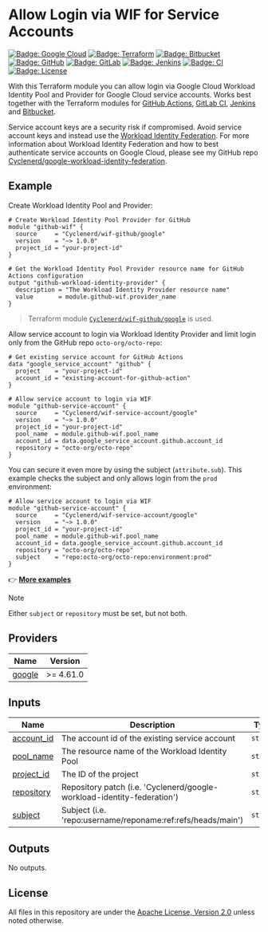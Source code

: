 # Allow Login via WIF for Service Accounts

[![Badge: Google Cloud](https://img.shields.io/badge/Google%20Cloud-%234285F4.svg?logo=google-cloud&logoColor=white)](https://github.com/Cyclenerd/terraform-google-wif-service-account#readme)
[![Badge: Terraform](https://img.shields.io/badge/Terraform-%235835CC.svg?logo=terraform&logoColor=white)](https://github.com/Cyclenerd/terraform-google-wif-service-account#readme)
[![Badge: Bitbucket](https://img.shields.io/badge/Bitbucket-0052CC.svg?logo=bitbucket&logoColor=white)](https://github.com/Cyclenerd/terraform-google-wif-service-account#readme)
[![Badge: GitHub](https://img.shields.io/badge/GitHub-181717.svg?logo=github&logoColor=white)](https://github.com/Cyclenerd/terraform-google-wif-service-account#readme)
[![Badge: GitLab](https://img.shields.io/badge/GitLab-FC6D26.svg?logo=gitlab&logoColor=white)](https://github.com/Cyclenerd/terraform-google-wif-service-account#readme)
[![Badge: Jenkins](https://img.shields.io/badge/Jenkins-D24939.svg?logo=jenkins&logoColor=white)](https://github.com/Cyclenerd/terraform-google-wif-service-account#readme)
[![Badge: CI](https://github.com/Cyclenerd/terraform-google-wif-service-account/actions/workflows/ci.yml/badge.svg)](https://github.com/Cyclenerd/terraform-google-wif-service-account/actions/workflows/ci.yml)
[![Badge: License](https://img.shields.io/github/license/cyclenerd/terraform-google-wif-service-account)](https://github.com/Cyclenerd/terraform-google-wif-service-account/blob/master/LICENSE)

With this Terraform module you can allow login via Google Cloud Workload Identity Pool and Provider for Google Cloud service accounts.
Works best together with the Terraform modules for [GitHub Actions](https://github.com/Cyclenerd/terraform-google-wif-github), [GitLab CI](https://github.com/Cyclenerd/terraform-google-wif-gitlab), [Jenkins](https://github.com/Cyclenerd/terraform-google-wif-jekins) and [Bitbucket](https://github.com/Cyclenerd/terraform-google-wif-bitbucket).

Service account keys are a security risk if compromised.
Avoid service account keys and instead use the [Workload Identity Federation](https://github.com/Cyclenerd/google-workload-identity-federation#readme).
For more information about Workload Identity Federation and how to best authenticate service accounts on Google Cloud, please see my GitHub repo [Cyclenerd/google-workload-identity-federation](https://github.com/Cyclenerd/google-workload-identity-federation#readme).

## Example

Create Workload Identity Pool and Provider:

```hcl
# Create Workload Identity Pool Provider for GitHub
module "github-wif" {
  source     = "Cyclenerd/wif-github/google"
  version    = "~> 1.0.0"
  project_id = "your-project-id"
}

# Get the Workload Identity Pool Provider resource name for GitHub Actions configuration
output "github-workload-identity-provider" {
  description = "The Workload Identity Provider resource name"
  value       = module.github-wif.provider_name
}
```

> Terraform module [`Cyclenerd/wif-github/google`](https://github.com/Cyclenerd/terraform-google-wif-github) is used.

Allow service account to login via Workload Identity Provider and limit login only from the GitHub repo `octo-org/octo-repo`:

```hcl
# Get existing service account for GitHub Actions
data "google_service_account" "github" {
  project    = "your-project-id"
  account_id = "existing-account-for-github-action"
}

# Allow service account to login via WIF
module "github-service-account" {
  source     = "Cyclenerd/wif-service-account/google"
  version    = "~> 1.0.0"
  project_id = "your-project-id"
  pool_name  = module.github-wif.pool_name
  account_id = data.google_service_account.github.account_id
  repository = "octo-org/octo-repo"
}
```

You can secure it even more by using the subject (`attribute.sub`).
This example checks the subject and only allows login from the `prod` environment:
```hcl
# Allow service account to login via WIF
module "github-service-account" {
  source     = "Cyclenerd/wif-service-account/google"
  version    = "~> 1.0.0"
  project_id = "your-project-id"
  pool_name  = module.github-wif.pool_name
  account_id = data.google_service_account.github.account_id
  repository = "octo-org/octo-repo"
  subject    = "repo:octo-org/octo-repo:environment:prod"
}
```

👉 [**More examples**](https://github.com/Cyclenerd/terraform-google-wif-service-account/tree/master/examples)

> [!NOTE]
> Either `subject` or `repository` must be set, but not both.

<!-- BEGIN_TF_DOCS -->
## Providers

| Name | Version |
|------|---------|
| <a name="provider_google"></a> [google](#provider\_google) | >= 4.61.0 |

## Inputs

| Name | Description | Type | Default | Required |
|------|-------------|------|---------|:--------:|
| <a name="input_account_id"></a> [account\_id](#input\_account\_id) | The account id of the existing service account | `string` | n/a | yes |
| <a name="input_pool_name"></a> [pool\_name](#input\_pool\_name) | The resource name of the Workload Identity Pool | `string` | n/a | yes |
| <a name="input_project_id"></a> [project\_id](#input\_project\_id) | The ID of the project | `string` | n/a | yes |
| <a name="input_repository"></a> [repository](#input\_repository) | Repository patch (i.e. 'Cyclenerd/google-workload-identity-federation') | `string` | `null` | no |
| <a name="input_subject"></a> [subject](#input\_subject) | Subject (i.e. 'repo:username/reponame:ref:refs/heads/main') | `string` | `null` | no |

## Outputs

No outputs.
<!-- END_TF_DOCS -->

## License

All files in this repository are under the [Apache License, Version 2.0](LICENSE) unless noted otherwise.
